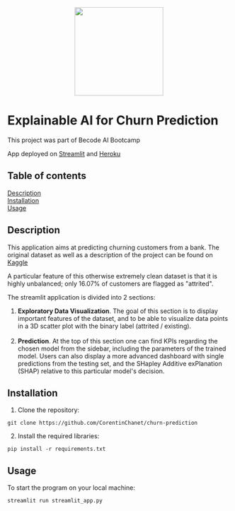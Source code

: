
<div align='center'>

<img width = "200" src = https://becode.org/app/uploads/2020/03/cropped-becode-logo-seal.png>

</div>

# Explainable AI for Churn Prediction

This project was part of Becode AI Bootcamp

App deployed on [Streamlit](https://share.streamlit.io/corentinchanet/churn-prediction/main) 
and [Heroku](https://corentin-churn-prediction.herokuapp.com/)

## Table of contents
[Description](#Description)  
[Installation](#Installation)  
[Usage](#Usage)

## Description

This application aims at predicting churning customers from a bank.
The original dataset as well as a description of the project can be 
found on [Kaggle](https://www.kaggle.com/sakshigoyal7/credit-card-customers)

A particular feature of this otherwise extremely clean dataset is that it is
highly unbalanced; only 16.07% of customers are flagged as "attrited". 

The streamlit application is divided into 2 sections:
1. **Exploratory Data Visualization**. The goal of this section is to display 
   important features of the dataset, and to be able to visualize data points
   in a 3D scatter plot with the binary label (attrited / existing). <br></br>
2. **Prediction**. At the top of this section one can find KPIs regarding the chosen
model from the sidebar, including the parameters of the trained model. Users
   can also display a more advanced dashboard with single predictions from the
   testing set, and the SHapley Additive exPlanation (SHAP) relative to this
   particular model's decision.


## Installation
1. Clone the repository:
```
git clone https://github.com/CorentinChanet/churn-prediction
``` 
2. Install the required libraries:
```
pip install -r requirements.txt
```

## Usage
To start the program on your local machine:
```
streamlit run streamlit_app.py
```

